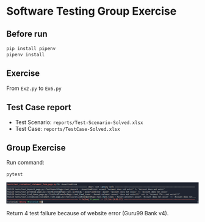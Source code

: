 # Software Testing Group Exercise

## Before run

```shell
pip install pipenv
pipenv install
```

## Exercise

From `Ex2.py` to `Ex6.py`

## Test Case report

- Test Scenario: `reports/Test-Scenario-Solved.xlsx`
- Test Case: `reports/TestCase-Solved.xlsx`

## Group Exercise

Run command:

```shell
pytest
```

![pytest result](images/Screenshot%202022-04-18%20152509.png)

Return 4 test failure because of website error (Guru99 Bank v4).
